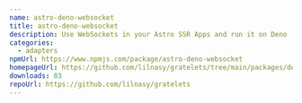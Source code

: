 ```yaml
---
name: astro-deno-websocket
title: astro-deno-websocket
description: Use WebSockets in your Astro SSR Apps and run it on Deno
categories:
  - adapters
npmUrl: https://www.npmjs.com/package/astro-deno-websocket
homepageUrl: https://github.com/lilnasy/gratelets/tree/main/packages/deno-websocket
downloads: 83
repoUrl: https://github.com/lilnasy/gratelets
---
```

